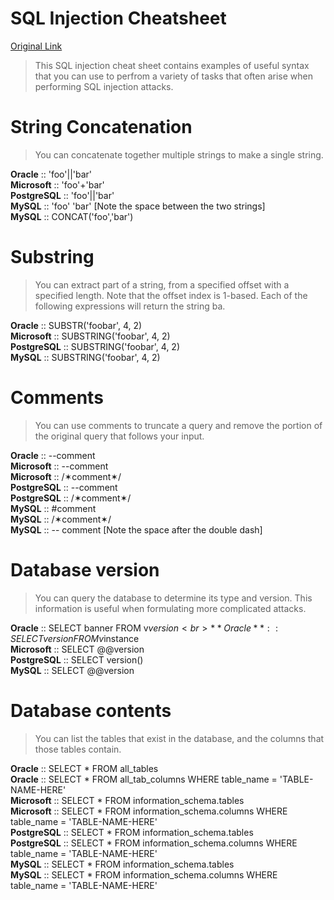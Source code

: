 # SQL Injection Cheatsheet

[Original Link](https://portswigger.net/web-security/sql-injection/cheat-sheet "cheat sheet sql injection")

> This SQL injection cheat sheet contains examples of useful syntax that you can use to perfrom a variety of tasks that often arise when performing SQL injection attacks.

# String Concatenation

> You can concatenate together multiple strings to make a single string.

**Oracle** :: 'foo'||'bar'                                          <br>
**Microsoft** :: 'foo'+'bar'                                        <br>
**PostgreSQL** :: 'foo'||'bar'                                      <br>
**MySQL** :: 'foo' 'bar' [Note the space between the two strings]   <br>
**MySQL** :: CONCAT('foo','bar')                                    <br>

# Substring

> You can extract part of a string, from a specified offset with a specified length. Note that the offset index is 1-based. Each of the following expressions will return the string ba.

**Oracle** :: SUBSTR('foobar', 4, 2)        <br>
**Microsoft** :: SUBSTRING('foobar', 4, 2)  <br>
**PostgreSQL** :: SUBSTRING('foobar', 4, 2) <br>
**MySQL** :: SUBSTRING('foobar', 4, 2)      <br>

# Comments

> You can use comments to truncate a query and remove the portion of the original query that follows your input.

**Oracle** :: --comment                                         <br>
**Microsoft** :: --comment                                      <br>
**Microsoft** :: /✶comment✶/                                    <br>
**PostgreSQL** :: --comment                                     <br>
**PostgreSQL** :: /✶comment✶/                                   <br>
**MySQL**	:: #comment                                           <br>
**MySQL**	:: /✶comment✶/                                        <br>
**MySQL**	:: -- comment [Note the space after the double dash]  <br>

# Database version

> You can query the database to determine its type and version. This information is useful when formulating more complicated attacks.

**Oracle**  :: SELECT banner FROM v$version   <br>
**Oracle**  :: SELECT version FROM v$instance <br>
**Microsoft** :: SELECT @@version             <br>
**PostgreSQL** :: SELECT version()            <br>
**MySQL** :: SELECT @@version                 <br>

# Database contents

> You can list the tables that exist in the database, and the columns that those tables contain.

**Oracle** :: SELECT * FROM all_tables                                                          <br>
**Oracle** :: SELECT * FROM all_tab_columns WHERE table_name = 'TABLE-NAME-HERE'                <br>
**Microsoft** :: SELECT * FROM information_schema.tables                                        <br>
**Microsoft** :: SELECT * FROM information_schema.columns WHERE table_name = 'TABLE-NAME-HERE'  <br>
**PostgreSQL** :: SELECT * FROM information_schema.tables                                       <br>
**PostgreSQL** :: SELECT * FROM information_schema.columns WHERE table_name = 'TABLE-NAME-HERE' <br>
**MySQL** :: SELECT * FROM information_schema.tables                                            <br>
**MySQL** :: SELECT * FROM information_schema.columns WHERE table_name = 'TABLE-NAME-HERE'      <br>

